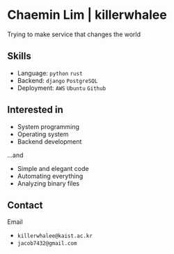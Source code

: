 # Chaemin Lim | killerwhalee
Trying to make service that changes the world

## Skills
- Language: `python` `rust`
- Backend: `django` `PostgreSQL`
- Deployment: `AWS` `Ubuntu` `Github`

## Interested in
- System programming
- Operating system
- Backend development

...and

- Simple and elegant code
- Automating everything
- Analyzing binary files

## Contact
Email
- `killerwhalee@kaist.ac.kr`
- `jacob7432@gmail.com`

<!---
KillerWhalee/KillerWhalee is a ✨ special ✨ repository because its `README.md` (this file) appears on your GitHub profile.
You can click the Preview link to take a look at your changes!
--->
